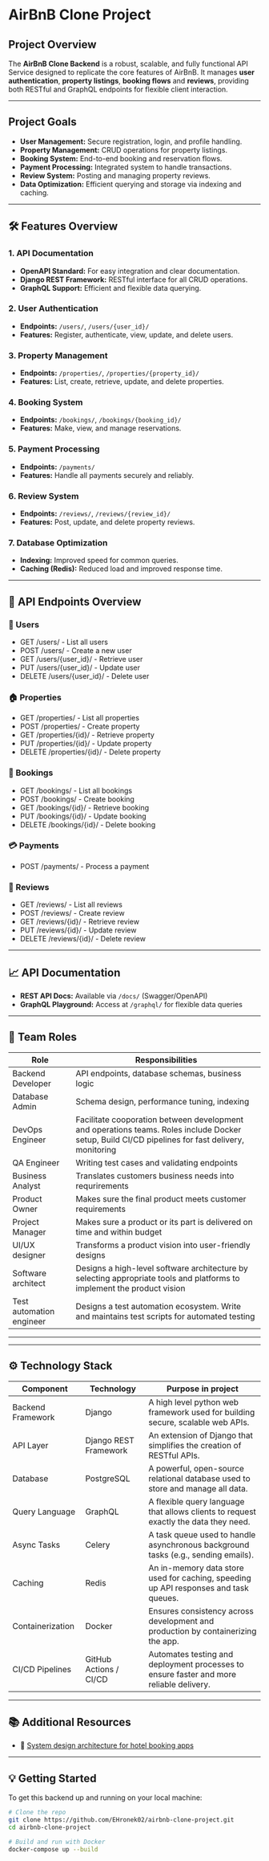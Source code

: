 # AirBnB Clone Project

## Project Overview

The **AirBnB Clone Backend** is a robust, scalable, and fully functional API Service designed to replicate the core features of AirBnB. It manages **user authentication**, **property listings**, **booking flows** and **reviews**, providing both RESTful and GraphQL endpoints for flexible client interaction.

---

## Project Goals

- **User Management:** Secure registration, login, and profile handling.
- **Property Management:** CRUD operations for property listings.
- **Booking System:** End-to-end booking and reservation flows.
- **Payment Processing:** Integrated system to handle transactions.
- **Review System:** Posting and managing property reviews.
- **Data Optimization:** Efficient querying and storage via indexing and caching.

---

## 🛠️ Features Overview

### 1. API Documentation
- **OpenAPI Standard:** For easy integration and clear documentation.
- **Django REST Framework:** RESTful interface for all CRUD operations.
- **GraphQL Support:** Efficient and flexible data querying.

### 2. User Authentication
- **Endpoints:** `/users/`, `/users/{user_id}/`
- **Features:** Register, authenticate, view, update, and delete users.

### 3. Property Management
- **Endpoints:** `/properties/`, `/properties/{property_id}/`
- **Features:** List, create, retrieve, update, and delete properties.

### 4. Booking System
- **Endpoints:** `/bookings/`, `/bookings/{booking_id}/`
- **Features:** Make, view, and manage reservations.

### 5. Payment Processing
- **Endpoints:** `/payments/`
- **Features:** Handle all payments securely and reliably.

### 6. Review System
- **Endpoints:** `/reviews/`, `/reviews/{review_id}/`
- **Features:** Post, update, and delete property reviews.

### 7. Database Optimization
- **Indexing:** Improved speed for common queries.
- **Caching (Redis):** Reduced load and improved response time.


---

## 📌 API Endpoints Overview

### 🧑 Users
- GET /users/ - List all users
- POST /users/ - Create a new user
- GET /users/{user_id}/ - Retrieve user
- PUT /users/{user_id}/ - Update user
- DELETE /users/{user_id}/ - Delete user

### 🏠 Properties
- GET /properties/ - List all properties
- POST /properties/ - Create property
- GET /properties/{id}/ - Retrieve property
- PUT /properties/{id}/ - Update property
- DELETE /properties/{id}/ - Delete property

### 📅 Bookings
- GET /bookings/ - List all bookings
- POST /bookings/ - Create booking
- GET /bookings/{id}/ - Retrieve booking
- PUT /bookings/{id}/ - Update booking
- DELETE /bookings/{id}/ - Delete booking

### 💳 Payments
- POST /payments/ - Process a payment

### 📝 Reviews
- GET /reviews/ - List all reviews
- POST /reviews/ - Create review
- GET /reviews/{id}/ - Retrieve review
- PUT /reviews/{id}/ - Update review
- DELETE /reviews/{id}/ - Delete review


---

## 📈 API Documentation

- **REST API Docs:** Available via `/docs/` (Swagger/OpenAPI)
- **GraphQL Playground:** Access at `/graphql/` for flexible data queries

---

## 👥 Team Roles

| Role                | Responsibilities                              |
|---------------------|-----------------------------------------------|
| Backend Developer   | API endpoints, database schemas, business logic |
| Database Admin      | Schema design, performance tuning, indexing   |
| DevOps Engineer     | Facilitate cooporation between development and operations teams. Roles include Docker setup, Build CI/CD pipelines for fast delivery, monitoring  |
| QA Engineer         | Writing test cases and validating endpoints   |
| Business Analyst    | Translates customers business needs into requrirements |
| Product Owner       | Makes sure the final product meets customer requirements |
| Project Manager     | Makes sure a product or its part is delivered on time and within budget |
| UI/UX designer      | Transforms a product vision into user-friendly designs |
| Software architect  | Designs a high-level software architecture by selecting appropriate tools and platforms to implement the product vision |
| Test automation engineer | Designs a test automation ecosystem. Write and maintains test scripts for automated testing |

---

---

## ⚙️ Technology Stack

| Component            | Technology            | Purpose in project |
|---------------------|------------------------|---------------------
| Backend Framework   | Django                 | A high level python web framework used for building secure, scalable web APIs. |
| API Layer           | Django REST Framework  | An extension of Django that simplifies the creation of RESTful APIs. |
| Database            | PostgreSQL             | A powerful, open-source relational database used to store and manage all data. |
| Query Language      | GraphQL                | A flexible query language that allows clients to request exactly the data they need. |
| Async Tasks         | Celery                 | A task queue used to handle asynchronous background tasks (e.g., sending emails). |
| Caching             | Redis                  | An in-memory data store used for caching, speeding up API responses and task queues. |
| Containerization    | Docker                 | Ensures consistency across development and production by containerizing the app. |
| CI/CD Pipelines     | GitHub Actions / CI/CD | Automates testing and deployment processes to ensure faster and more reliable delivery. |

---

## 📚 Additional Resources

- 📘 [System design architecture for hotel booking apps](https://medium.com/nerd-for-tech/system-design-architecture-for-hotel-booking-apps-like-airbnb-oyo-6efb4f4dddd7)

---

## 💡 Getting Started

To get this backend up and running on your local machine:

```bash
# Clone the repo
git clone https://github.com/EHronek02/airbnb-clone-project.git
cd airbnb-clone-project

# Build and run with Docker
docker-compose up --build

